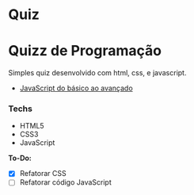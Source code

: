 # Quiz

# Quizz de Programação

Simples quiz desenvolvido com html, css, e javascript.
<br>

- <a href="https://www.udemy.com/course/javascript-do-basico-ao-avancado-com-node-e-projetos/">JavaScript do básico ao avançado</a>

### Techs

- HTML5
- CSS3
- JavaScript

**To-Do:**

- [x] Refatorar CSS
- [ ] Refatorar código JavaScript

